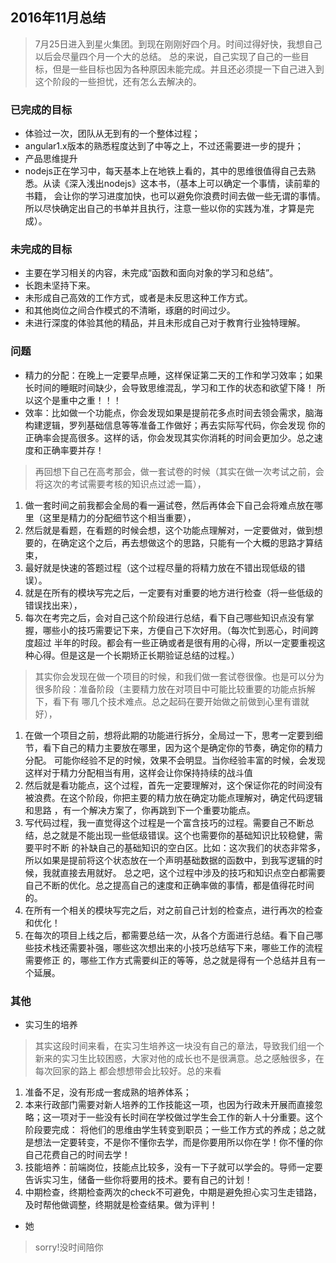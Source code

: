 ## 2016年11月总结
> 7月25日进入到星火集团。到现在刚刚好四个月。时间过得好快，我想自己以后会尽量四个月一个大的总结。
总的来说，自己实现了自己的一些目标，但是一些目标也因为各种原因未能完成。并且还必须提一下自己进入到
这个阶段的一些担忧，还有怎么去解决的。

### 已完成的目标
- 体验过一次，团队从无到有的一个整体过程；
- angular1.x版本的熟悉程度达到了中等之上，不过还需要进一步的提升；
- 产品思维提升
- nodejs正在学习中，每天基本上在地铁上看的，其中的思维很值得自己去熟悉。从读《深入浅出nodejs》这本书，（基本上可以确定一个事情，读前辈的书籍，
会让你的学习进度加快，也可以避免你浪费时间去做一些无谓的事情。所以尽快确定出自己的书单并且执行，注意一些以你的实践为准，才算是完成）。

### 未完成的目标
- 主要在学习相关的内容，未完成“函数和面向对象的学习和总结”。
- 长跑未坚持下来。
- 未形成自己高效的工作方式，或者是未反思这种工作方式。
- 和其他岗位之间合作模式的不清晰，琢磨的时间过少。
- 未进行深度的体验其他的精品，并且未形成自己对于教育行业独特理解。

### 问题
- 精力的分配：在晚上一定要早点睡，这样保证第二天的工作和学习效率；如果长时间的睡眠时间缺少，会导致思维混乱，学习和工作的状态和欲望下降！
所以这个是重中之重！！！  
- 效率：比如做一个功能点，你会发现如果是提前花多点时间去领会需求，脑海构建逻辑，罗列基础信息等等准备工作做好；再去实际写代码，你会发现
你的正确率会提高很多。这样的话，你会发现其实你消耗的时间会更加少。总之速度和正确率要并存！        
> 再回想下自己在高考那会，做一套试卷的时候（其实在做一次考试之前，会将这次的考试需要考核的知识点过滤一篇），    
1. 做一套时间之前我都会全局的看一遍试卷，然后再体会下自己会将难点放在哪里（这里是精力的分配细节这个相当重要），    
2. 然后就是看题，在看题的时候会想，这个功能点理解对，一定要做对，做到想要的，在确定这个之后，再去想做这个的思路，只能有一个大概的思路才算结束，  
3. 最好就是快速的答题过程（这个过程尽量的将精力放在不错出现低级的错误）。  
4. 就是在所有的模块写完之后，一定要有对重要的地方进行检查（将一些低级的错误找出来），    
5. 每次在考完之后，会对自己这个阶段进行总结，看下自己哪些知识点没有掌握，哪些小的技巧需要记下来，方便自己下次好用。（每次忙到恶心，时间跨度超过
半年的时段。都会有一些正确或者是很有用的心得，所以一定要重视这种心得。但是这是一个长期矫正长期验证总结的过程。）   
> 其实你会发现在做一个项目的时候，和我们做一套试卷很像。也是可以分为很多阶段：准备阶段（主要精力放在对项目中可能比较重要的功能点拆解下，看下有
哪几个技术难点。总之起码在要开始做之前做到心里有谱就好），    
1. 在做一个项目之前，想将此期的功能进行拆分，全局过一下，思考一定要到细节，看下自己的精力主要放在哪里，因为这个是确定你的节奏，确定你的精力分配。
可能你经验不足的时候，效果不会明显。当你经验丰富的时候，会发现这样对于精力分配相当有用，这样会让你保持持续的战斗值  
2. 然后就是看功能点，这个过程，首先一定要理解对，这个保证你花的时间没有被浪费。在这个阶段，你把主要的精力放在确定功能点理解对，确定代码逻辑和思路
，有一个解决方案了，你再跳到下一个重要功能点。   
3. 写代码过程，我一直觉得这个过程是一个富含技巧的过程。需要自己不断总结，总之就是不能出现一些低级错误。这个也需要你的基础知识比较稳健，需要平时不断
的补缺自己的基础知识的空白区。比如：这次我们的状态非常多，所以如果是提前将这个状态放在一个声明基础数据的函数中，到我写逻辑的时候，我就直接去用就好。
总之吧，这个过程中涉及的技巧和知识点空白都需要自己不断的优化。总之提高自己的速度和正确率做的事情，都是值得花时间的。  
4. 在所有一个相关的模块写完之后，对之前自己计划的检查点，进行再次的检查和优化！  
5. 在每次的项目上线之后，都需要总结一次，从各个方面进行总结。看下自己哪些技术栈还需要补强，哪些这次想出来的小技巧总结写下来，哪些工作的流程需要修正
的，哪些工作方式需要纠正的等等，总之就是得有一个总结并且有一个延展。  

### 其他
- 实习生的培养
> 其实这段时间来看，在实习生培养这一块没有自己的章法，导致我们组一个新来的实习生比较困惑，大家对他的成长也不是很满意。总之感触很多，在每次回家的路上
都会想想带会比较好。总的来看
1. 准备不足，没有形成一套成熟的培养体系；
2. 本来行政部门需要对新人培养的工作技能这一项，也因为行政未开展而直接忽略；这一项对于一些没有长时间在学校做过学生会工作的新人十分重要。这个阶段要完成：
将他们的思维由学生转变到职员；一些工作方式的养成；总之就是想法一定要转变，不是你不懂你去学，而是你要用所以你在学！你不懂的你自己花费自己的时间去学！
3. 技能培养：前端岗位，技能点比较多，没有一下子就可以学会的。导师一定要告诉实习生，储备一些你将要用的技术。要有自己的计划！
4. 中期检查，终期检查两次的check不可避免，中期是避免担心实习生走错路，及时帮他做调整，终期就是检查结果。做为评判！
- 她
> sorry!没时间陪你


